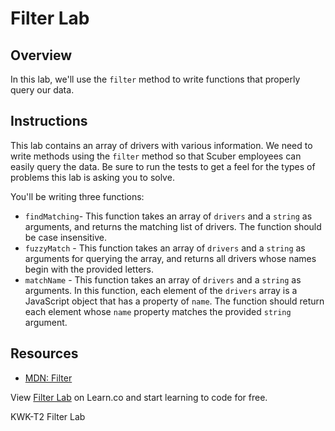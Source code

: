 # Filter Lab

## Overview
In this lab, we'll use the `filter` method to write functions that properly query our data.

## Instructions
This lab contains an array of drivers with various information. We need to write methods using the `filter` method so that Scuber employees can easily query the data. Be sure to run the tests to get a feel for the types of problems this lab is asking you to solve.

You'll be writing three functions:
* `findMatching`- This function takes an array of `drivers` and a `string` as arguments, and returns the matching list of drivers. The function should be case insensitive.
* `fuzzyMatch` - This function takes an array of `drivers` and a `string` as arguments for querying the array, and returns all drivers whose names begin with the provided letters.
* `matchName` - This function takes an array of `drivers` and a `string` as arguments. In this function, each element of the `drivers` array is a JavaScript object that has a property of `name`. The function should return each element whose `name` property matches the provided `string` argument.

## Resources
- [MDN: Filter](https://developer.mozilla.org/en-US/docs/Web/JavaScript/Reference/Global_Objects/Array/filter)

<p class='util--hide'>View <a href='https://learn.co/lessons/js-looping-and-iteration-filter-lab'>Filter Lab</a> on Learn.co and start learning to code for free.</p>
<p data-visibility='hidden'>KWK-T2 Filter Lab</p>